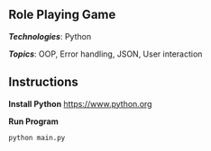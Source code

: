 ## Role Playing Game
***Technologies***: Python

***Topics***: OOP, Error handling, JSON, User interaction

## Instructions
**Install Python**
https://www.python.org

**Run Program**

    python main.py
